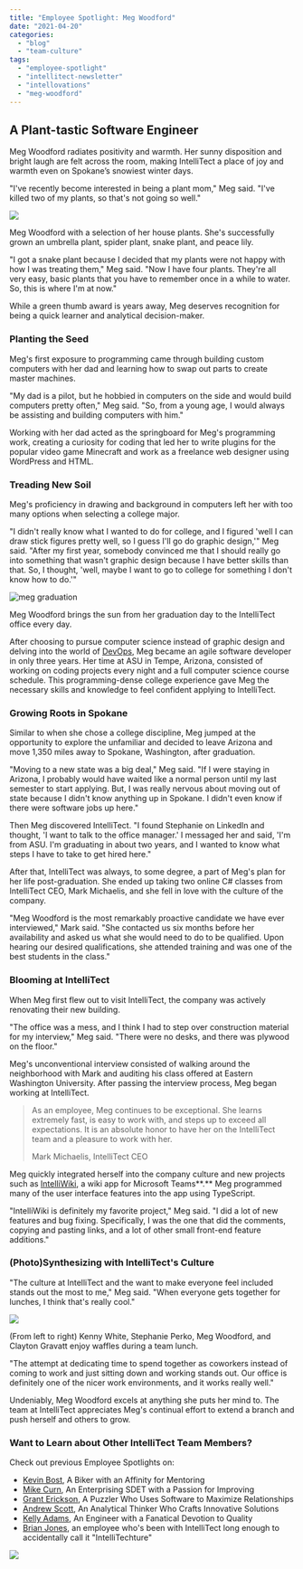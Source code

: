 ```yaml
---
title: "Employee Spotlight: Meg Woodford"
date: "2021-04-20"
categories: 
  - "blog"
  - "team-culture"
tags: 
  - "employee-spotlight"
  - "intellitect-newsletter"
  - "intellovations"
  - "meg-woodford"
---
```


## A Plant-tastic Software Engineer

Meg Woodford radiates positivity and warmth. Her sunny disposition and bright laugh are felt across the room, making IntelliTect a place of joy and warmth even on Spokane’s snowiest winter days.

"I've recently become interested in being a plant mom," Meg said. "I've killed two of my plants, so that's not going so well."

![](images/meg-plants-1024x576.jpg)

Meg Woodford with a selection of her house plants. She's successfully grown an umbrella plant, spider plant, snake plant, and peace lily.

"I got a snake plant because I decided that my plants were not happy with how I was treating them," Meg said. "Now I have four plants. They're all very easy, basic plants that you have to remember once in a while to water. So, this is where I'm at now."

While a green thumb award is years away, Meg deserves recognition for being a quick learner and analytical decision-maker.

### Planting the Seed

Meg's first exposure to programming came through building custom computers with her dad and learning how to swap out parts to create master machines.

"My dad is a pilot, but he hobbied in computers on the side and would build computers pretty often," Meg said. "So, from a young age, I would always be assisting and building computers with him."

Working with her dad acted as the springboard for Meg's programming work, creating a curiosity for coding that led her to write plugins for the popular video game Minecraft and work as a freelance web designer using WordPress and HTML.

### Treading New Soil

Meg's proficiency in drawing and background in computers left her with too many options when selecting a college major.

"I didn't really know what I wanted to do for college, and I figured 'well I can draw stick figures pretty well, so I guess I'll go do graphic design,'" Meg said. "After my first year, somebody convinced me that I should really go into something that wasn't graphic design because I have better skills than that. So, I thought, 'well, maybe I want to go to college for something I don't know how to do.'"

![meg graduation](images/Meg-graduation-1-683x1024.jpg)

Meg Woodford brings the sun from her graduation day to the IntelliTect office every day.

After choosing to pursue computer science instead of graphic design and delving into the world of [DevOps](/devops/), Meg became an agile software developer in only three years. Her time at ASU in Tempe, Arizona, consisted of working on coding projects every night and a full computer science course schedule. This programming-dense college experience gave Meg the necessary skills and knowledge to feel confident applying to IntelliTect.

### Growing Roots in Spokane

Similar to when she chose a college discipline, Meg jumped at the opportunity to explore the unfamiliar and decided to leave Arizona and move 1,350 miles away to Spokane, Washington, after graduation.

"Moving to a new state was a big deal," Meg said. "If I were staying in Arizona, I probably would have waited like a normal person until my last semester to start applying. But, I was really nervous about moving out of state because I didn't know anything up in Spokane. I didn't even know if there were software jobs up here."

Then Meg discovered IntelliTect. "I found Stephanie on LinkedIn and thought, 'I want to talk to the office manager.' I messaged her and said, 'I'm from ASU. I'm graduating in about two years, and I wanted to know what steps I have to take to get hired here."

After that, IntelliTect was always, to some degree, a part of Meg's plan for her life post-graduation. She ended up taking two online C# classes from IntelliTect CEO, Mark Michaelis, and she fell in love with the culture of the company.

"Meg Woodford is the most remarkably proactive candidate we have ever interviewed," Mark said. "She contacted us six months before her availability and asked us what she would need to do to be qualified. Upon hearing our desired qualifications, she attended training and was one of the best students in the class."

### Blooming at IntelliTect

When Meg first flew out to visit IntelliTect, the company was actively renovating their new building.

"The office was a mess, and I think I had to step over construction material for my interview," Meg said. "There were no desks, and there was plywood on the floor."

Meg's unconventional interview consisted of walking around the neighborhood with Mark and auditing his class offered at Eastern Washington University. After passing the interview process, Meg began working at IntelliTect.

> As an employee, Meg continues to be exceptional. She learns extremely fast, is easy to work with, and steps up to exceed all expectations. It is an absolute honor to have her on the IntelliTect team and a pleasure to work with her.
> 
> Mark Michaelis, IntelliTect CEO

Meg quickly integrated herself into the company culture and new projects such as [IntelliWiki](/intellitect-products/intelliwiki/), a wiki app for Microsoft Teams**.** Meg programmed many of the user interface features into the app using TypeScript.

"IntelliWiki is definitely my favorite project," Meg said. "I did a lot of new features and bug fixing. Specifically, I was the one that did the comments, copying and pasting links, and a lot of other small front-end feature additions."

### (Photo)Synthesizing with IntelliTect's Culture

"The culture at IntelliTect and the want to make everyone feel included stands out the most to me," Meg said. "When everyone gets together for lunches, I think that's really cool."

![](images/20210217_201918072_iOS-1024x576.jpg)

(From left to right) Kenny White, Stephanie Perko, Meg Woodford, and Clayton Gravatt enjoy waffles during a team lunch.

"The attempt at dedicating time to spend together as coworkers instead of coming to work and just sitting down and working stands out. Our office is definitely one of the nicer work environments, and it works really well."

Undeniably, Meg Woodford excels at anything she puts her mind to. The team at IntelliTect appreciates Meg's continual effort to extend a branch and push herself and others to grow.

### Want to Learn about Other IntelliTect Team Members?

Check out previous Employee Spotlights on:

- [Kevin Bost](/employee-spotlight-kevin-bost/), A Biker with an Affinity for Mentoring
- [Mike Curn](/employee-spotlight-mike-curn/), An Enterprising SDET with a Passion for Improving
- [Grant Erickson](/employee-spotlight-grant-erickson/), A Puzzler Who Uses Software to Maximize Relationships
- [Andrew Scott](/employee-spotlight-andrew-scott/), An Analytical Thinker Who Crafts Innovative Solutions
- [Kelly Adams](/employee-spotlight-kelly-adams/), An Engineer with a Fanatical Devotion to Quality
- [Brian Jones](/employee-spotlight-brian-jones/), an employee who's been with IntelliTect long enough to accidentally call it "IntelliTechture"

[![](images/blog-job-ad-2-1024x129.png)](/join-our-team/)
